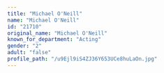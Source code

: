 ```yaml
---
title: "Michael O'Neill"
name: "Michael O'Neill"
id: "21710"
original_name: "Michael O'Neill"
known_for_department: "Acting"
gender: "2"
adult: "false"
profile_path: "/u9Ejl9iS4ZJ36Y653UCe8huLaOn.jpg"
---
```

